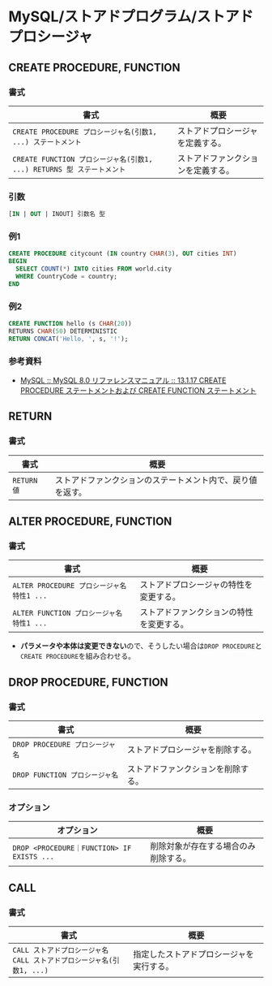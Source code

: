# MySQL/ストアドプログラム/ストアドプロシージャ

## CREATE PROCEDURE, FUNCTION

### 書式

| 書式                                                         | 概要                               |
| ------------------------------------------------------------ | ---------------------------------- |
| `CREATE PROCEDURE プロシージャ名(引数1, ...) ステートメント` | ストアドプロシージャを定義する。   |
| `CREATE FUNCTION プロシージャ名(引数1, ...) RETURNS 型 ステートメント` | ストアドファンクションを定義する。 |

### 引数

```sql
[IN | OUT | INOUT] 引数名 型
```

### 例1

```sql
CREATE PROCEDURE citycount (IN country CHAR(3), OUT cities INT)
BEGIN
  SELECT COUNT(*) INTO cities FROM world.city
  WHERE CountryCode = country;
END
```

### 例2

```sql
CREATE FUNCTION hello (s CHAR(20))
RETURNS CHAR(50) DETERMINISTIC
RETURN CONCAT('Hello, ', s, '!');
```

### 参考資料

- [MySQL :: MySQL 8.0 リファレンスマニュアル :: 13.1.17 CREATE PROCEDURE ステートメントおよび CREATE FUNCTION ステートメント](https://dev.mysql.com/doc/refman/8.0/ja/create-procedure.html)

## RETURN

### 書式

| 書式        | 概要                                                       |
| ----------- | ---------------------------------------------------------- |
| `RETURN 値` | ストアドファンクションのステートメント内で、戻り値を返す。 |

## ALTER PROCEDURE, FUNCTION

### 書式

| 書式                                       | 概要                                     |
| ------------------------------------------ | ---------------------------------------- |
| `ALTER PROCEDURE プロシージャ名 特性1 ...` | ストアドプロシージャの特性を変更する。   |
| `ALTER FUNCTION プロシージャ名 特性1 ...`  | ストアドファンクションの特性を変更する。 |

- **パラメータや本体は変更できない**ので、そうしたい場合は`DROP PROCEDURE`と`CREATE PROCEDURE`を組み合わせる。

## DROP PROCEDURE, FUNCTION

### 書式

| 書式                            | 概要                               |
| ------------------------------- | ---------------------------------- |
| `DROP PROCEDURE プロシージャ名` | ストアドプロシージャを削除する。   |
| `DROP FUNCTION プロシージャ名`  | ストアドファンクションを削除する。 |

### オプション

| オプション                                 | 概要                                 |
| ------------------------------------------ | ------------------------------------ |
| `DROP <PROCEDURE｜FUNCTION> IF EXISTS ...` | 削除対象が存在する場合のみ削除する。 |

## CALL

### 書式

| 書式                                                         | 概要                                     |
| ------------------------------------------------------------ | ---------------------------------------- |
| `CALL ストアドプロシージャ名`<br />`CALL ストアドプロシージャ名(引数1, ...)` | 指定したストアドプロシージャを実行する。 |
